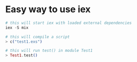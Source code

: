 # Easy way to use iex

```elixir
# this will start iex with loaded external dependencies
iex -S mix

# this will compile a script
> c("test1.exs")

# this will run test() in module Test1
> Test1.test()
```
